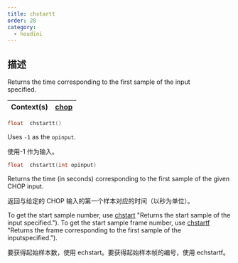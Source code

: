```yaml
---
title: chstartt
order: 28
category:
  - houdini
---
```

    
## 描述

Returns the time corresponding to the first sample of the input  
specified.

| Context(s) | [chop](../contexts/chop.html) |
| ---------- | ----------------------------- |

```c
float  chstartt()
```

Uses `-1` as the `opinput`.

使用-1 作为输入。

```c
float  chstartt(int opinput)
```

Returns the time (in seconds) corresponding to the first sample of the given
CHOP input.

返回与给定的 CHOP 输入的第一个样本对应的时间（以秒为单位）。

To get the start sample number, use [chstart](chstart.html) "Returns the start
sample of the input specified."). To get the start sample frame number, use
[chstartf](chstartf.html) "Returns the frame corresponding to the first sample
of the inputspecified.").

要获得起始样本数，使用 echstart。要获得起始样本帧的编号，使用 echstartf。
